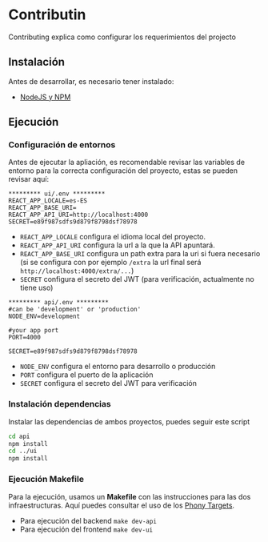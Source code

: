 # Contributin

Contributing explica como configurar los requerimientos del projecto

## Instalación

Antes de desarrollar, es necesario tener instalado:

* [NodeJS y NPM](https://nodejs.org/)

## Ejecución

### Configuración de entornos

Antes de ejecutar la apliación, es recomendable revisar las variables de entorno para la correcta configuración del proyecto, estas se pueden revisar aquí:

```.env
********* ui/.env *********
REACT_APP_LOCALE=es-ES
REACT_APP_BASE_URI=
REACT_APP_API_URI=http://localhost:4000
SECRET=e89f987sdfs9d879f8798dsf78978
```

* `REACT_APP_LOCALE` configura el idioma local del proyecto.
* `REACT_APP_API_URI` configura la url a la que la API apuntará.
* `REACT_APP_BASE_URI` configura un path extra para la uri si fuera necesario (si se configura con por ejemplo `/extra` la url final será `http://localhost:4000/extra/...`)
* `SECRET` configura el secreto del JWT (para verificación, actualmente no tiene uso)

```.env
********* api/.env *********
#can be 'development' or 'production'
NODE_ENV=development

#your app port
PORT=4000

SECRET=e89f987sdfs9d879f8798dsf78978
```

* `NODE_ENV` configura el entorno para desarrollo o producción
* `PORT` configura el puerto de la aplicación
* `SECRET` configura el secreto del JWT para verificación

### Instalación dependencias

Instalar las dependencias de ambos proyectos, puedes seguir este script

```bash
cd api
npm install
cd ../ui
npm install
```

### Ejecución Makefile

Para la ejecución, usamos un **Makefile** con las instrucciones para las dos infraestructuras. Aquí puedes consultar el uso de los [Phony Targets](https://www.gnu.org/software/make/manual/html_node/Phony-Targets.html).

* Para ejecución del backend `make dev-api`
* Para ejecución del frontend `make dev-ui`
